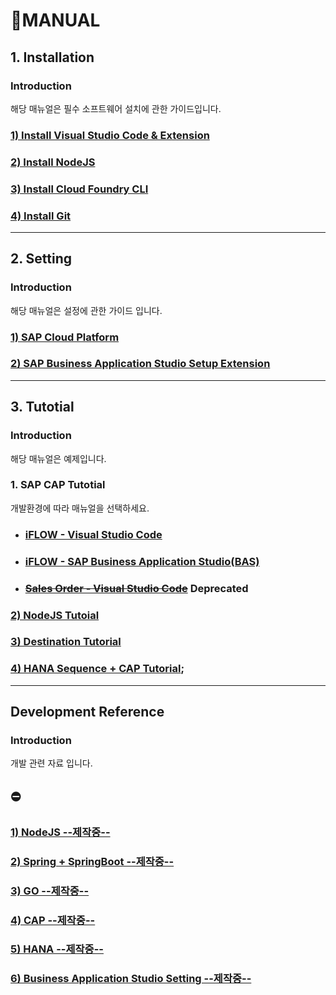 # **🌱MANUAL**

## **1. Installation**

### **Introduction**
해당 매뉴얼은 필수 소프트웨어 설치에 관한 가이드입니다.

### [1) Install Visual Studio Code & Extension](./Installation-Guide/01_Install-VSCODE.md)

### [2) Install NodeJS](./Installation-Guide/02_Install-NodeJS.md)

### [3) Install Cloud Foundry CLI](./Installation-Guide/03_Install-CF-CLI.md)

### [4) Install Git](./Installation-Guide/04_Install-Git.md)

---
## **2. Setting**

### **Introduction**
해당 매뉴얼은 설정에 관한 가이드 입니다.

### [1) SAP Cloud Platform](./Tutorial/01_SAP-Cloud-Platform.md)

### [2) SAP Business Application Studio Setup Extension](./Installation-Guide/05_Install-BAS-Extension.md)

---
## **3. Tutotial** 

### **Introduction**
해당 매뉴얼은 예제입니다.

### 1. SAP CAP Tutotial

개발환경에 따라 매뉴얼을 선택하세요.

- ### [iFLOW - Visual Studio Code](./Tutorial/02_SAP-CAP-VSCODE-IFL.md)
- ### [iFLOW - SAP Business Application Studio(BAS)](./Tutorial/03_SAP-CAP-BAS.md)
- ### [~~Sales Order - Visual Studio Code~~]() **Deprecated**

### [2) NodeJS Tutoial](./Tutorial/04_NodeJS-Tutorial.md)

### [3) Destination Tutorial](./Tutorial/05_Destination-Tutorial.md)


### [4) HANA Sequence + CAP Tutorial](./Tutorial/08_CAP-SEQUENCE.md);

---
## **Development Reference**

### **Introduction**
개발 관련 자료 입니다.

## ⛔

### [1) NodeJS --제작중--]()

### [2) Spring + SpringBoot --제작중--]()

### [3) GO --제작중--]()

### [4) CAP --제작중--]()

### [5) HANA --제작중--]()

### [6) Business Application Studio Setting --제작중--]()